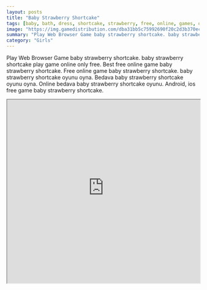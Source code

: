 ```yaml
---
layout: posts
title: "Baby Strawberry Shortcake"
tags: [baby, bath, dress, shortcake, strawberry, free, online, games, oyna, game, free, games, play, play, games]
image: "https://img.gamedistribution.com/dba31bb5c75992690f20c2d3b370ec7c.jpg"
summary: "Play Web Browser Game baby strawberry shortcake. baby strawberry shortcake play game online only free. Best free online game baby strawberry shortcake. Free online game baby strawberry shortcake. baby strawberry shortcake oyunu oyna. Bedava baby strawberry shortcake oyunu oyna. Online bedava baby strawberry shortcake oyunu. Android, ios free game baby strawberry shortcake."
category: "Girls"
---
```


Play Web Browser Game baby strawberry shortcake. baby strawberry shortcake play game online only free. Best free online game baby strawberry shortcake. Free online game baby strawberry shortcake. baby strawberry shortcake oyunu oyna. Bedava baby strawberry shortcake oyunu oyna. Online bedava baby strawberry shortcake oyunu. Android, ios free game baby strawberry shortcake.

<iframe width="100%" height="480px;" src="https://flash.gamedistribution.com?game=dba31bb5c75992690f20c2d3b370ec7c"></iframe>